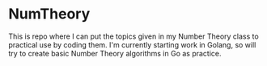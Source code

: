 # NumTheory
This is repo where I can put the topics given in my Number Theory class to practical use by coding them. I'm currently starting work in Golang, so will try to create basic Number Theory algorithms in Go as practice.
